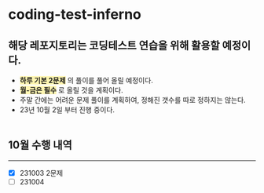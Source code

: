 # coding-test-inferno

## 해당 레포지토리는 코딩테스트 연습을 위해 활용할 예정이다.

- <span style = 'background-color: #fff5b1'>**하루 기본 2문제**</span> 의 풀이를 풀어 올릴 예정이다.
- <span style = 'background-color: #fff5b1'>**월-금은 필수**</span> 로 올릴 것을 계획이다.
- 주말 간에는 어려운 문제 풀이를 계획하여, 정해진 갯수를 따로 정하지는 않는다.
- 23년 10월 2일 부터 진행 중이다.
  <br/>
  <br/>

## 10월 수행 내역

---

- [x] 231003 2문제
- [ ] 231004
